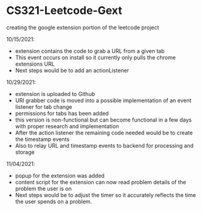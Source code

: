# CS321-Leetcode-Gext
creating the google extension portion of the leetcode project

10/15/2021:

- extension contains the code to grab a URL from a given tab
- This event occurs on install so it currently only pulls the chrome extensions URL
- Next steps would be to add an actionListener

10/29/2021:

- extension is uploaded to Github
- URl grabber code is moved into a possible implementation of an event listener for tab change
- permissions for tabs has been added
- this version is non-functional but can become functional in a few days with proper research and implementation
- After the action listener the remaining code needed would be to create the timestamp events
- Also to relay URL and timestamp events to backend for processing and storage

11/04/2021:

- popup for the extension was added 
- content script for the extension can now read problem details of the problem the user is on
- Next steps would be to adjust the timer so it accurately reflects the time the user spends on a problem.
